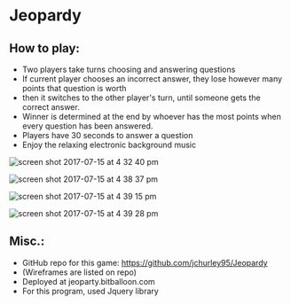 # Jeopardy

## How to play: 
* Two players take turns choosing and answering questions
* If current player chooses an incorrect answer, they lose however many points that question is worth
* then it switches to the other player's turn, until someone gets the correct answer.
* Winner is determined at the end by whoever has the most points when every question has been answered.
* Players have 30 seconds to answer a question
* Enjoy the relaxing electronic background music


![screen shot 2017-07-15 at 4 32 40 pm](https://user-images.githubusercontent.com/28677283/28242500-a6717b62-697b-11e7-887f-8a90262d7c24.png)

![screen shot 2017-07-15 at 4 38 37 pm](https://user-images.githubusercontent.com/28677283/28242525-7c9fbc1c-697c-11e7-9dff-a4edc1a97a64.png)

![screen shot 2017-07-15 at 4 39 15 pm](https://user-images.githubusercontent.com/28677283/28242523-75ca4556-697c-11e7-8304-c53e73aa55a3.png)

![screen shot 2017-07-15 at 4 39 28 pm](https://user-images.githubusercontent.com/28677283/28242524-7890a712-697c-11e7-971b-771ce460ec65.png)

## Misc.:
* GitHub repo for this game: https://github.com/jchurley95/Jeopardy
* (Wireframes are listed on repo)
* Deployed at jeoparty.bitballoon.com
* For this program, used Jquery library
